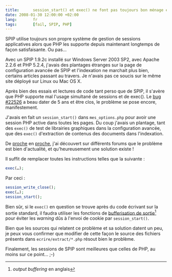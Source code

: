 ```yaml
--- 
title:      session_start() et exec() ne font pas toujours bon ménage en PHP 
date: 2008-01-30 12:00:00 +02:00
lang:       fr 
tags:       [fail, SPIP, PHP]
---
```


SPIP utilise toujours son propre système de gestion de sessions applicatives alors que PHP les supporte depuis maintenant longtemps de façon satisfaisante. Ou pas…

Avec un SPIP 1.9.2c installé sur Windows Server 2003 SP2, avec Apache 2.2.6 et PHP 5.2.4, j'avais des plantages étranges sur la page de configuration avancée de SPIP et l'indexation ne marchait plus bien, certains articles passant au travers. Je n'avais pas ce soucis sur le même site déployé sur Linux ou Mac OS X.

Après bien des essais et lectures de code tant perso que de SPIP, il s'avère que PHP supporte mal l'usage simultané de sessions et de exec(). Le [bug #22526](http://bugs.php.net/bug.php?id=22526) a beau dater de 5 ans et être clos, le problème se pose encore, manifestement.

J'avais en fait un `session_start()` dans `mes_options.php` pour avoir une session PHP active dans toutes les pages. Du coup j'avais un plantage, tant des `exec()` de test de librairies graphiques dans la configuration avancée, que des `exec()` d'extraction de contenus des documents dans l'indexation.

De [proche](http://bugs.typo3.org/view.php?id=3731) en [proche](http://www.issociate.de/board/post/15903/PHP/Win,_exec()_und_ImageMagick/gs_Probleme.html), j'ai découvert sur différents forums que le problème est bien d'actualité, et qu'heureusement une solution existe !

Il suffit de remplacer toutes les instructions telles que la suivante :

```php
exec(…);
```

Par ceci :

```php
session_write_close();
exec(…);
session_start();
```

Bien sûr, si le `exec()` en question se trouve après du code écrivant sur la sortie standard, il faudra utiliser les fonctions de [bufferisation de sortie](http://fr.php.net/manual/fr/ref.outcontrol.php)[^1] pour éviter les *warning* dûs à l'envoi de cookie par `session_start()`.

Bien que les sources qui relatent ce problème et sa solution datent un peu, je peux vous confirmer que modifier de cette façon le source des fichiers présents dans `ecrire/extract/*.php` résout bien le problème.

Finalement, les sessions de SPIP sont meilleures que celles de PHP, au moins sur ce point… ;-)

[^1]: *output buffering* en anglais
